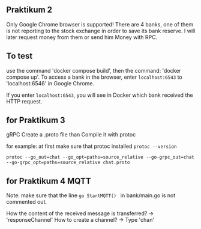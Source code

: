## Praktikum 2 

Only Google Chrome browser is supported! There are 4 banks, 
one of them is not reporting to the stock exchange in order to save its bank reserve.
I will later request money from them or send him Money with RPC. 

## To test

use the command 'docker compose build', then the command: 'docker compose up'. 
To access a bank in the browser, enter `localhost:6543` to 'localhost:6546' 
in Google Chrome.

If you enter `localhost:6543`, you will see in Docker which bank received the HTTP request.

## for Praktikum 3 

gRPC Create a .proto file than Compile it with protoc

for example: at first make sure that protoc installed `protoc --version`

`protoc --go_out=chat --go_opt=paths=source_relative --go-grpc_out=chat --go-grpc_opt=paths=source_relative chat.proto`

## for Praktikum 4 MQTT

Note: make sure that the line `go StartMQTT() ` in bank/main.go is not commented out.

How the content of the received message is transferred? -> 'responseChannel'
How to create a channel? -> Type 'chan'
